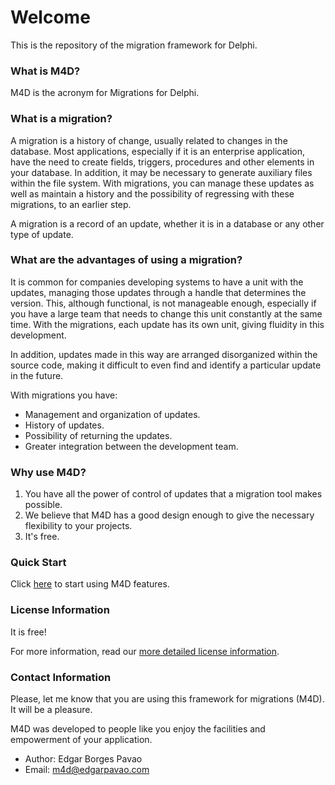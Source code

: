 # Welcome #

This is the repository of the migration framework for Delphi. 

### What is M4D? ###

M4D is the acronym for Migrations for Delphi.

### What is a migration? ###

A migration is a history of change, usually related to changes in the database. Most applications, especially if it is an enterprise application, have the need to create fields, triggers, procedures and other elements in your database. In addition, it may be necessary to generate auxiliary files within the file system. With migrations, you can manage these updates as well as maintain a history and the possibility of regressing with these migrations, to an earlier step.

A migration is a record of an update, whether it is in a database or any other type of update.

### What are the advantages of using a migration? ###

It is common for companies developing systems to have a unit with the updates, managing those updates through a handle that determines the version. This, although functional, is not manageable enough, especially if you have a large team that needs to change this unit constantly at the same time. With the migrations, each update has its own unit, giving fluidity in this development. 

In addition, updates made in this way are arranged disorganized within the source code, making it difficult to even find and identify a particular update in the future.

With migrations you have:

* Management and organization of updates.
* History of updates.
* Possibility of returning the updates.
* Greater integration between the development team.

### Why use M4D? ###

1. You have all the power of control of updates that a migration tool makes possible.
2. We believe that M4D has a good design enough to give the necessary flexibility to your projects.
3. It's free.

### Quick Start ###

Click [here](quickstart.md) to start using M4D features.


### License Information ###

It is free!

For more information, read our [more detailed license information](LICENSE.md).

### Contact Information ###

Please, let me know that you are using this framework for migrations (M4D). It will be a pleasure.

M4D was developed to people like you enjoy the facilities and empowerment of your application.

* Author: Edgar Borges Pavao
* Email: m4d@edgarpavao.com 